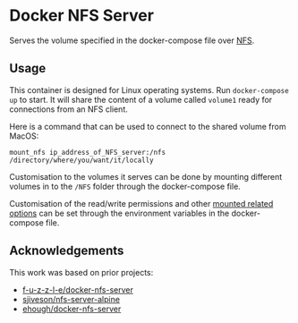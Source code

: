# Docker NFS Server

Serves the volume specified in the docker-compose file over [NFS](https://linux.die.net/man/5/nfs).

## Usage
This container is designed for Linux operating systems. Run `docker-compose up` to start. It will share the content of a volume called `volume1` ready for connections from an NFS client.

Here is a command that can be used to connect to the shared volume from MacOS:

`mount_nfs ip_address_of_NFS_server:/nfs /directory/where/you/want/it/locally`

Customisation to the volumes it serves can be done by mounting different volumes in to the `/NFS` folder through the docker-compose file. 

Customisation of the read/write permissions and other [mounted related options](https://linux.die.net/man/5/exports) can be set through the environment variables in the docker-compose file.

## Acknowledgements

This work was based on prior projects:

- [f-u-z-z-l-e/docker-nfs-server](https://github.com/f-u-z-z-l-e/docker-nfs-server)
- [sjiveson/nfs-server-alpine](https://github.com/sjiveson/nfs-server-alpine)
- [ehough/docker-nfs-server](https://github.com/ehough/docker-nfs-server)

